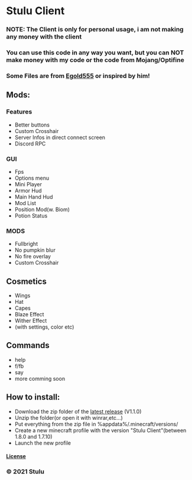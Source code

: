 # Stulu Client
### NOTE: The Client is only for personal usage, i am not making any money with the client
### You can use this code in any way you want, but you can NOT make money with my code or the code from Mojang/Optifine
### Some Files are from [Egold555](https://github.com/egold555/Minecraft-1.8.8-PVP-Client-Series) or inspired by him!
## Mods:
### Features
- Better buttons
- Custom Crosshair
- Server Infos in direct connect screen
- Discord RPC
### GUI
- Fps 
- Options menu
- Mini Player
- Armor Hud
- Main Hand Hud 
- Mod List
- Position Mod(w. Biom)
- Potion Status 
### MODS
- Fullbright 
- No pumpkin blur 
- No fire overlay 
- Custom Crosshair

## Cosmetics
- Wings
- Hat
- Capes
- Blaze Effect
- Wither Effect
- (with settings, color etc)
## Commands
- help
- f/fb
- say
- more comming soon
## How to install:
- Download the zip folder of the [latest release](https://github.com/stulu08/mc-Client/releases/latest) (V1.1.0) 
- Unzip the folder(or open it with winrar,etc...)
- Put everything from the zip file in %appdata%/.minecraft/versions/
- Create a new minecraft profile with the version "Stulu Client"(between 1.8.0 and 1.7.10)
- Launch the new profile

#### [License](LICENSE)
### © 2021 Stulu

